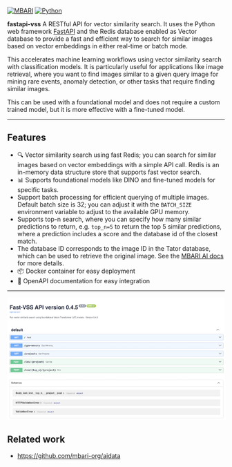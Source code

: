 [![MBARI](https://www.mbari.org/wp-content/uploads/2014/11/logo-mbari-3b.png)](http://www.mbari.org)
[![Python](https://img.shields.io/badge/language-Python-blue.svg)](https://www.python.org/downloads/)

**fastapi-vss** A RESTful API for vector similarity search.  It uses the Python web framework [FastAPI](https://fastapi.tiangolo.com/)
and the Redis database enabled as Vector database to provide a fast and efficient way to search for similar images 
based on vector embeddings in either real-time or batch mode.

This accelerates machine learning workflows using vector similarity search with classification models.
It is particularly useful for applications like image retrieval, where you want to find images similar to a given query image
for mining rare events, anomaly detection, or other tasks that require finding similar images.

This can be used with a foundational model and does not require a custom trained model, but it is more effective with a fine-tuned model.

---

## Features

- 🔍 Vector similarity search using fast Redis; you can search for similar images based on vector embeddings with a simple API call. Redis is an in-memory data structure store that supports fast vector search.
- 📊 Supports foundational models like DINO and fine-tuned models for specific tasks.
- Support batch processing for efficient querying of multiple images. Default batch size is 32; you can adjust it with the `BATCH_SIZE` environment variable to adjust to the available GPU memory.
- Supports top-n search, where you can specify how many similar predictions to return, e.g. `top_n=5` to return the top 5 similar predictions, where a prediction includes a score and the database id of the closest match.
- The database ID corresponds to the image ID in the Tator database, which can be used to retrieve the original image. See the [MBARI AI docs](https://docs.mbari.org/internal/ai/) for more details.
- 📦 Docker container for easy deployment
- 📜 OpenAPI documentation for easy integration

---
![](https://raw.githubusercontent.com/mbari-org/fastapi-vss/main/docs/imgs//restwebui.png)

## Related work

* https://github.com/mbari-org/aidata
